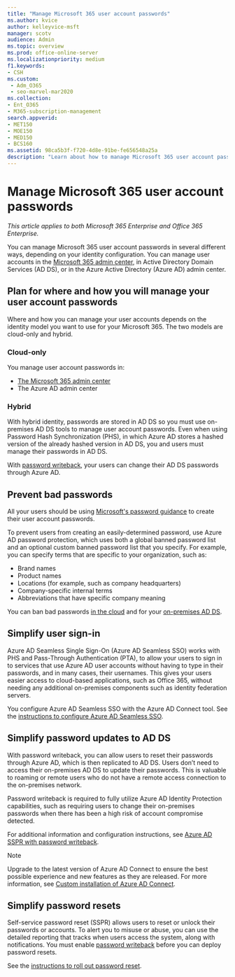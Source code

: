 ```yaml
---
title: "Manage Microsoft 365 user account passwords"
ms.author: kvice
author: kelleyvice-msft
manager: scotv
audience: Admin
ms.topic: overview
ms.prod: office-online-server
ms.localizationpriority: medium
f1.keywords:
- CSH
ms.custom: 
 - Adm_O365
 - seo-marvel-mar2020
ms.collection:
- Ent_O365
- M365-subscription-management
search.appverid:
- MET150
- MOE150
- MED150
- BCS160
ms.assetid: 98ca5b3f-f720-4d8e-91be-fe656548a25a
description: "Learn about how to manage Microsoft 365 user account passwords."
---
```


# Manage Microsoft 365 user account passwords

*This article applies to both Microsoft 365 Enterprise and Office 365 Enterprise.*

You can manage Microsoft 365 user account passwords in several different ways, depending on your identity configuration. You can manage user accounts in the [Microsoft 365 admin center](/admin), in Active Directory Domain Services (AD DS), or in the Azure Active Directory (Azure AD) admin center.

## Plan for where and how you will manage your user account passwords

Where and how you can manage your user accounts depends on the identity model you want to use for your Microsoft 365. The two models are cloud-only and hybrid.
  
### Cloud-only

You manage user account passwords in:

- [The Microsoft 365 admin center](/admin)
- The Azure AD admin center
    
### Hybrid

With hybrid identity, passwords are stored in AD DS so you must use on-premises AD DS tools to manage user account passwords. Even when using Password Hash Synchronization (PHS), in which Azure AD stores a hashed version of the already hashed version in AD DS, you and users must manage their passwords in AD DS.

With [password writeback](#pw_writeback), your users can change their AD DS passwords through Azure AD.

## Prevent bad passwords

All your users should be using [Microsoft's password guidance](https://www.microsoft.com/research/publication/password-guidance) to create their user account passwords.

To prevent users from creating an easily-determined password, use Azure AD password protection, which uses both a global banned password list and an optional custom banned password list that you specify. For example, you can specify terms that are specific to your organization, such as:

- Brand names
- Product names
- Locations (for example, such as company headquarters)
- Company-specific internal terms
- Abbreviations that have specific company meaning

You can ban bad passwords [in the cloud](/azure/active-directory/authentication/concept-password-ban-bad) and for your [on-premises AD DS](/azure/active-directory/authentication/concept-password-ban-bad-on-premises).

## Simplify user sign-in

Azure AD Seamless Single Sign-On (Azure AD Seamless SSO) works with PHS and Pass-Through Authentication (PTA), to allow your users to sign in to services that use Azure AD user accounts without having to type in their passwords, and in many cases, their usernames. This gives your users easier access to cloud-based applications, such as Office 365, without needing any additional on-premises components such as identity federation servers.

You configure Azure AD Seamless SSO with the Azure AD Connect tool. See the [instructions to configure Azure AD Seamless SSO](/azure/active-directory/connect/active-directory-aadconnect-sso-quick-start).

<a name="pw_writeback"></a>
## Simplify password updates to AD DS

With password writeback, you can allow users to reset their passwords through Azure AD, which is then replicated to AD DS. Users don’t need to access their on-premises AD DS to update their passwords. This is valuable to roaming or remote users who do not have a remote access connection to the on-premises network.

Password writeback is required to fully utilize Azure AD Identity Protection capabilities, such as requiring users to change their on-premises passwords when there has been a high risk of account compromise detected.

For additional information and configuration instructions, see [Azure AD SSPR with password writeback](/azure/active-directory/active-directory-passwords-writeback).

>[!Note]
>Upgrade to the latest version of Azure AD Connect to ensure the best possible experience and new features as they are released. For more information, see [Custom installation of Azure AD Connect](/azure/active-directory/connect/active-directory-aadconnect-get-started-custom).
>

## Simplify password resets

Self-service password reset (SSPR) allows users to reset or unlock their passwords or accounts. To alert you to misuse or abuse, you can use the detailed reporting that tracks when users access the system, along with notifications. You must enable [password writeback](#pw_writeback) before you can deploy password resets.

See the [instructions to roll out password reset](/azure/active-directory/authentication/howto-sspr-deployment).